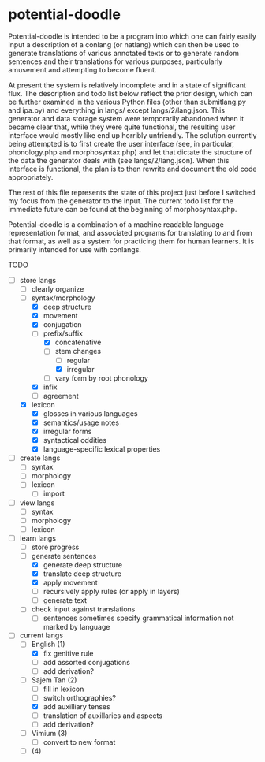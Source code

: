 # potential-doodle

Potential-doodle is intended to be a program into which one can fairly easily input a description of a conlang (or natlang) which can then be used to generate translations of various annotated texts or to generate random sentences and their translations for various purposes, particularly amusement and attempting to become fluent.

At present the system is relatively incomplete and in a state of significant flux. The description and todo list below reflect the prior design, which can be further examined in the various Python files (other than submitlang.py and ipa.py) and everything in langs/ except langs/2/lang.json. This generator and data storage system were temporarily abandoned when it became clear that, while they were quite functional, the resulting user interface would mostly like end up horribly unfriendly. The solution currently being attempted is to first create the user interface (see, in particular, phonology.php and morphosyntax.php) and let that dictate the structure of the data the generator deals with (see langs/2/lang.json). When this interface is functional, the plan is to then rewrite and document the old code appropriately.

The rest of this file represents the state of this project just before I switched my focus from the generator to the input. The current todo list for the immediate future can be found at the beginning of morphosyntax.php.

Potential-doodle is a combination of a machine readable language representation format, and associated programs for translating to and from that format, as well as a system for practicing them for human learners. It is primarily intended for use with conlangs.

TODO
- [ ] store langs
  - [ ] clearly organize
  - [ ] syntax/morphology
    - [x] deep structure
    - [x] movement
    - [x] conjugation
    - [ ] prefix/suffix
      - [x] concatenative
      - [ ] stem changes
        - [ ] regular
        - [x] irregular
      - [ ] vary form by root phonology
    - [x] infix
    - [ ] agreement
  - [x] lexicon
    - [x] glosses in various languages
    - [x] semantics/usage notes
    - [x] irregular forms
    - [x] syntactical oddities
    - [x] language-specific lexical properties
- [ ] create langs
  - [ ] syntax
  - [ ] morphology
  - [ ] lexicon
    - [ ] import
- [ ] view langs
  - [ ] syntax
  - [ ] morphology
  - [ ] lexicon
- [ ] learn langs
  - [ ] store progress
  - [ ] generate sentences
    - [x] generate deep structure
    - [x] translate deep structure
    - [x] apply movement
    - [ ] recursively apply rules (or apply in layers)
    - [ ] generate text
  - [ ] check input against translations
    - [ ] sentences sometimes specify grammatical information not marked by language
- [ ] current langs
  - [ ] English (1)
    - [x] fix genitive rule
    - [ ] add assorted conjugations
    - [ ] add derivation?
  - [ ] Sajem Tan (2)
    - [ ] fill in lexicon
    - [ ] switch orthographies?
    - [x] add auxilliary tenses
    - [ ] translation of auxillaries and aspects
    - [ ] add derivation?
  - [ ] Vimium (3)
    - [ ] convert to new format
  - [ ] (4)
